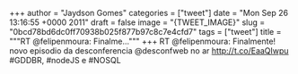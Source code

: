 
+++
author = "Jaydson Gomes"
categories = ["tweet"]
date = "Mon Sep 26 13:16:55 +0000 2011"
draft = false
image = "{TWEET_IMAGE}"
slug = "0bcd78bd6dc0ff70938b025f877b97c8c7e4cfd7"
tags = ["tweet"]
title = """RT @felipenmoura: Finalme..."""
+++
RT @felipenmoura: Finalmente! novo episodio da desconferencia @desconfweb no ar http://t.co/EaaQIwpu #GDDBR, #nodeJS e #NOSQL
